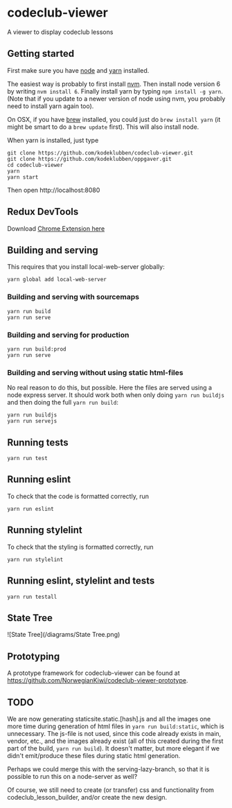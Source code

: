 # codeclub-viewer
A viewer to display codeclub lessons

## Getting started
First make sure you have [node](https://nodejs.org/en/) and
[yarn](https://code.facebook.com/posts/1840075619545360) installed.

The easiest way is probably to first install
[nvm](https://github.com/creationix/nvm#installation). Then install
node version 6 by writing `nvm install 6`. Finally install yarn by
typing `npm install -g yarn`. (Note that if you update to a newer version
of node using nvm, you probably need to install yarn again too).

On OSX, if you have [brew](http://brew.sh/) installed, you could just do
`brew install yarn` (it might be smart to do a `brew update` first).
This will also install node.

When yarn is installed, just type
```
git clone https://github.com/kodeklubben/codeclub-viewer.git
git clone https://github.com/kodeklubben/oppgaver.git
cd codeclub-viewer
yarn
yarn start
```
Then open http://localhost:8080

## Redux DevTools
Download [Chrome Extension here](https://chrome.google.com/webstore/detail/redux-devtools/lmhkpmbekcpmknklioeibfkpmmfibljd)

## Building and serving
This requires that you install local-web-server globally:
```
yarn global add local-web-server
```

### Building and serving with sourcemaps
```
yarn run build
yarn run serve
```

### Building and serving for production
```
yarn run build:prod
yarn run serve
```

### Building and serving without using static html-files
No real reason to do this, but possible. Here the files are served using a node express server.
It should work both when only doing `yarn run buildjs` and then doing the full `yarn run build`:
```
yarn run buildjs
yarn run servejs
```

## Running tests
```
yarn run test
```

## Running eslint
To check that the code is formatted correctly, run
```
yarn run eslint
```

## Running stylelint
To check that the styling is formatted correctly, run
```
yarn run stylelint
```

## Running eslint, stylelint and tests
```
yarn run testall
```

## State Tree
![State Tree](/diagrams/State Tree.png)

## Prototyping
A prototype framework for codeclub-viewer can be found at https://github.com/NorwegianKiwi/codeclub-viewer-prototype.

## TODO
We are now generating staticsite.static.[hash].js and all the images one more time during generation
of html files in `yarn run build:static`, which is unnecessary. The js-file is not used, since this code
already exists in main, vendor, etc., and the images already exist (all of this created during the first
part of the build, `yarn run build`).
It doesn't matter, but more elegant if we didn't emit/produce these files during static html generation.

Perhaps we could merge this with the serving-lazy-branch, so that it is possible to run this on a node-server as well?

Of course, we still need to create (or transfer) css and functionality from codeclub_lesson_builder, and/or
create the new design.

